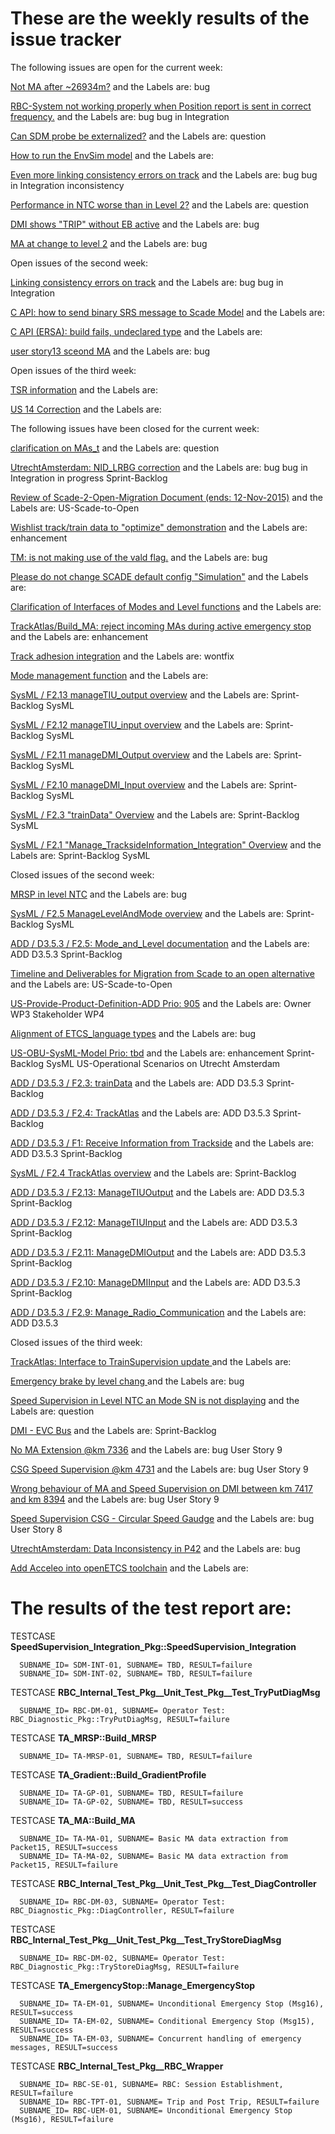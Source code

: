 These are the weekly results of the **issue tracker**
============

The following issues are open for the current week:

[Not MA after ~26934m?](https://github.com/openETCS/modeling/issues/924) and the Labels are: bug 

[RBC-System not working properly when Position report is sent in correct frequency.](https://github.com/openETCS/modeling/issues/915) and the Labels are: bug bug in Integration 

[Can SDM probe be externalized?](https://github.com/openETCS/modeling/issues/917) and the Labels are: question 

[How to run the EnvSim model](https://github.com/openETCS/modeling/issues/922) and the Labels are: 

[Even more linking consistency errors on track](https://github.com/openETCS/modeling/issues/926) and the Labels are: bug bug in Integration inconsistency 

[Performance in NTC worse than in Level 2?](https://github.com/openETCS/modeling/issues/920) and the Labels are: question 

[DMI shows "TRIP" without EB active](https://github.com/openETCS/modeling/issues/925) and the Labels are: bug 

[MA at change to level 2](https://github.com/openETCS/modeling/issues/916) and the Labels are: bug 








Open issues of the second week:

[Linking consistency errors on track](https://github.com/openETCS/modeling/issues/911) and the Labels are: bug bug in Integration 

[C API: how to send binary SRS message to Scade Model](https://github.com/openETCS/modeling/issues/893) and the Labels are: 

[C API (ERSA): build fails, undeclared type](https://github.com/openETCS/modeling/issues/896) and the Labels are: 

[user story13 sceond MA](https://github.com/openETCS/modeling/issues/908) and the Labels are: bug 



Open issues of the third week:

[TSR information](https://github.com/openETCS/modeling/issues/891) and the Labels are: 

[US 14 Correction](https://github.com/openETCS/modeling/issues/880) and the Labels are: 


The following issues have been closed for the current week:

[clarification on MAs_t](https://github.com/openETCS/modeling/issues/154) and the Labels are: question 

[UtrechtAmsterdam: NID_LRBG correction](https://github.com/openETCS/modeling/issues/800) and the Labels are: bug bug in Integration in progress Sprint-Backlog 

[Review of Scade-2-Open-Migration Document (ends: 12-Nov-2015)](https://github.com/openETCS/toolchain/issues/505) and the Labels are: US-Scade-to-Open 

[Wishlist track/train data to "optimize" demonstration](https://github.com/openETCS/modeling/issues/872) and the Labels are: enhancement 

[TM: is not making use of the vald flag.](https://github.com/openETCS/modeling/issues/847) and the Labels are: bug 

[Please do not change SCADE default config "Simulation"](https://github.com/openETCS/modeling/issues/728) and the Labels are: 

[Clarification of Interfaces of Modes and Level functions](https://github.com/openETCS/modeling/issues/272) and the Labels are: 

[TrackAtlas/Build_MA: reject incoming MAs during active emergency stop](https://github.com/openETCS/modeling/issues/632) and the Labels are: enhancement 

[Track adhesion integration](https://github.com/openETCS/modeling/issues/627) and the Labels are: wontfix 

[Mode management function](https://github.com/openETCS/modeling/issues/98) and the Labels are: 

[SysML / F2.13 manageTIU_output overview](https://github.com/openETCS/modeling/issues/821) and the Labels are: Sprint-Backlog SysML 

[SysML / F2.12 manageTIU_input overview](https://github.com/openETCS/modeling/issues/820) and the Labels are: Sprint-Backlog SysML 

[SysML / F2.11 manageDMI_Output overview](https://github.com/openETCS/modeling/issues/818) and the Labels are: Sprint-Backlog SysML 

[SysML / F2.10 manageDMI_Input overview](https://github.com/openETCS/modeling/issues/817) and the Labels are: Sprint-Backlog SysML 

[SysML / F2.3 "trainData" Overview](https://github.com/openETCS/modeling/issues/785) and the Labels are: Sprint-Backlog SysML 

[SysML / F2.1 "Manage_TracksideInformation_Integration" Overview](https://github.com/openETCS/modeling/issues/784) and the Labels are: Sprint-Backlog SysML 








Closed issues of the second week:

[MRSP in level NTC](https://github.com/openETCS/modeling/issues/661) and the Labels are: bug 

[SysML / F2.5 ManageLevelAndMode overview](https://github.com/openETCS/modeling/issues/812) and the Labels are: Sprint-Backlog SysML 

[ADD / D3.5.3 / F2.5: Mode_and_Level documentation](https://github.com/openETCS/modeling/issues/724) and the Labels are: ADD D3.5.3 Sprint-Backlog 

[Timeline and Deliverables for Migration from Scade to an open alternative](https://github.com/openETCS/toolchain/issues/500) and the Labels are: US-Scade-to-Open 

[US-Provide-Product-Definition-ADD Prio: 905](https://github.com/openETCS/product-backlog/issues/36) and the Labels are: Owner WP3 Stakeholder WP4 

[Alignment of ETCS_language types](https://github.com/openETCS/modeling/issues/93) and the Labels are: bug 

[US-OBU-SysML-Model Prio: tbd](https://github.com/openETCS/modeling/issues/489) and the Labels are: enhancement Sprint-Backlog SysML US-Operational Scenarios on Utrecht Amsterdam 

[ADD / D3.5.3 / F2.3: trainData](https://github.com/openETCS/modeling/issues/746) and the Labels are: ADD D3.5.3 Sprint-Backlog 

[ADD / D3.5.3 / F2.4: TrackAtlas](https://github.com/openETCS/modeling/issues/742) and the Labels are: ADD D3.5.3 Sprint-Backlog 

[ADD / D3.5.3 / F1: Receive Information from Trackside](https://github.com/openETCS/modeling/issues/751) and the Labels are: ADD D3.5.3 Sprint-Backlog 

[SysML / F2.4 TrackAtlas overview](https://github.com/openETCS/modeling/issues/848) and the Labels are: Sprint-Backlog 

[ADD / D3.5.3 / F2.13: ManageTIUOutput](https://github.com/openETCS/modeling/issues/741) and the Labels are: ADD D3.5.3 Sprint-Backlog 

[ADD / D3.5.3 / F2.12: ManageTIUInput](https://github.com/openETCS/modeling/issues/740) and the Labels are: ADD D3.5.3 Sprint-Backlog 

[ADD / D3.5.3 / F2.11: ManageDMIOutput](https://github.com/openETCS/modeling/issues/739) and the Labels are: ADD D3.5.3 Sprint-Backlog 

[ADD / D3.5.3 / F2.10: ManageDMIInput](https://github.com/openETCS/modeling/issues/738) and the Labels are: ADD D3.5.3 Sprint-Backlog 

[ADD / D3.5.3 / F2.9: Manage_Radio_Communication](https://github.com/openETCS/modeling/issues/737) and the Labels are: ADD D3.5.3 



Closed issues of the third week:

[TrackAtlas: Interface to TrainSupervision update ](https://github.com/openETCS/modeling/issues/564) and the Labels are: 

[Emergency brake by level chang ](https://github.com/openETCS/modeling/issues/874) and the Labels are: bug 

[Speed Supervision in Level NTC an Mode SN is not displaying](https://github.com/openETCS/modeling/issues/537) and the Labels are: question 

[DMI - EVC Bus](https://github.com/openETCS/modeling/issues/801) and the Labels are: Sprint-Backlog 

[No MA Extension @km 7336](https://github.com/openETCS/modeling/issues/856) and the Labels are: bug User Story 9 

[CSG Speed Supervision @km 4731](https://github.com/openETCS/modeling/issues/855) and the Labels are: bug User Story 9 

[Wrong behaviour of MA and Speed Supervision on DMI between km 7417 and km 8394](https://github.com/openETCS/modeling/issues/859) and the Labels are: bug User Story 9 

[Speed Supervision CSG - Circular Speed Gaudge](https://github.com/openETCS/modeling/issues/854) and the Labels are: bug User Story 8 

[UtrechtAmsterdam: Data Inconsistency in P42](https://github.com/openETCS/modeling/issues/881) and the Labels are: bug 

[Add Acceleo into openETCS toolchain](https://github.com/openETCS/toolchain/issues/502) and the Labels are: 



The results of the test report are:
============
TESTCASE **SpeedSupervision_Integration_Pkg::SpeedSupervision_Integration**

      SUBNAME_ID= SDM-INT-01, SUBNAME= TBD, RESULT=failure
      SUBNAME_ID= SDM-INT-02, SUBNAME= TBD, RESULT=failure

TESTCASE **RBC_Internal_Test_Pkg__Unit_Test_Pkg__Test_TryPutDiagMsg**

      SUBNAME_ID= RBC-DM-01, SUBNAME= Operator Test: RBC_Diagnostic_Pkg::TryPutDiagMsg, RESULT=failure

TESTCASE **TA_MRSP::Build_MRSP**

      SUBNAME_ID= TA-MRSP-01, SUBNAME= TBD, RESULT=failure

TESTCASE **TA_Gradient::Build_GradientProfile**

      SUBNAME_ID= TA-GP-01, SUBNAME= TBD, RESULT=failure
      SUBNAME_ID= TA-GP-02, SUBNAME= TBD, RESULT=success

TESTCASE **TA_MA::Build_MA**

      SUBNAME_ID= TA-MA-01, SUBNAME= Basic MA data extraction from Packet15, RESULT=success
      SUBNAME_ID= TA-MA-02, SUBNAME= Basic MA data extraction from Packet15, RESULT=failure

TESTCASE **RBC_Internal_Test_Pkg__Unit_Test_Pkg__Test_DiagController**

      SUBNAME_ID= RBC-DM-03, SUBNAME= Operator Test: RBC_Diagnostic_Pkg::DiagController, RESULT=failure

TESTCASE **RBC_Internal_Test_Pkg__Unit_Test_Pkg__Test_TryStoreDiagMsg**

      SUBNAME_ID= RBC-DM-02, SUBNAME= Operator Test: RBC_Diagnostic_Pkg::TryStoreDiagMsg, RESULT=failure

TESTCASE **TA_EmergencyStop::Manage_EmergencyStop**

      SUBNAME_ID= TA-EM-01, SUBNAME= Unconditional Emergency Stop (Msg16), RESULT=success
      SUBNAME_ID= TA-EM-02, SUBNAME= Conditional Emergency Stop (Msg15), RESULT=success
      SUBNAME_ID= TA-EM-03, SUBNAME= Concurrent handling of emergency messages, RESULT=success

TESTCASE **RBC_Internal_Test_Pkg__RBC_Wrapper**

      SUBNAME_ID= RBC-SE-01, SUBNAME= RBC: Session Establishment, RESULT=failure
      SUBNAME_ID= RBC-TPT-01, SUBNAME= Trip and Post Trip, RESULT=failure
      SUBNAME_ID= RBC-UEM-01, SUBNAME= Unconditional Emergency Stop (Msg16), RESULT=failure
